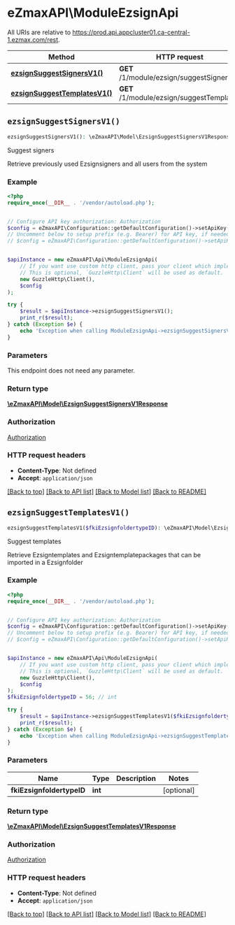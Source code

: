 # eZmaxAPI\ModuleEzsignApi

All URIs are relative to https://prod.api.appcluster01.ca-central-1.ezmax.com/rest.

Method | HTTP request | Description
------------- | ------------- | -------------
[**ezsignSuggestSignersV1()**](ModuleEzsignApi.md#ezsignSuggestSignersV1) | **GET** /1/module/ezsign/suggestSigners | Suggest signers
[**ezsignSuggestTemplatesV1()**](ModuleEzsignApi.md#ezsignSuggestTemplatesV1) | **GET** /1/module/ezsign/suggestTemplates | Suggest templates


## `ezsignSuggestSignersV1()`

```php
ezsignSuggestSignersV1(): \eZmaxAPI\Model\EzsignSuggestSignersV1Response
```

Suggest signers

Retrieve previously used Ezsignsigners and all users from the system

### Example

```php
<?php
require_once(__DIR__ . '/vendor/autoload.php');


// Configure API key authorization: Authorization
$config = eZmaxAPI\Configuration::getDefaultConfiguration()->setApiKey('Authorization', 'YOUR_API_KEY');
// Uncomment below to setup prefix (e.g. Bearer) for API key, if needed
// $config = eZmaxAPI\Configuration::getDefaultConfiguration()->setApiKeyPrefix('Authorization', 'Bearer');


$apiInstance = new eZmaxAPI\Api\ModuleEzsignApi(
    // If you want use custom http client, pass your client which implements `GuzzleHttp\ClientInterface`.
    // This is optional, `GuzzleHttp\Client` will be used as default.
    new GuzzleHttp\Client(),
    $config
);

try {
    $result = $apiInstance->ezsignSuggestSignersV1();
    print_r($result);
} catch (Exception $e) {
    echo 'Exception when calling ModuleEzsignApi->ezsignSuggestSignersV1: ', $e->getMessage(), PHP_EOL;
}
```

### Parameters

This endpoint does not need any parameter.

### Return type

[**\eZmaxAPI\Model\EzsignSuggestSignersV1Response**](../Model/EzsignSuggestSignersV1Response.md)

### Authorization

[Authorization](../../README.md#Authorization)

### HTTP request headers

- **Content-Type**: Not defined
- **Accept**: `application/json`

[[Back to top]](#) [[Back to API list]](../../README.md#endpoints)
[[Back to Model list]](../../README.md#models)
[[Back to README]](../../README.md)

## `ezsignSuggestTemplatesV1()`

```php
ezsignSuggestTemplatesV1($fkiEzsignfoldertypeID): \eZmaxAPI\Model\EzsignSuggestTemplatesV1Response
```

Suggest templates

Retrieve Ezsigntemplates and Ezsigntemplatepackages that can be imported in a Ezsignfolder

### Example

```php
<?php
require_once(__DIR__ . '/vendor/autoload.php');


// Configure API key authorization: Authorization
$config = eZmaxAPI\Configuration::getDefaultConfiguration()->setApiKey('Authorization', 'YOUR_API_KEY');
// Uncomment below to setup prefix (e.g. Bearer) for API key, if needed
// $config = eZmaxAPI\Configuration::getDefaultConfiguration()->setApiKeyPrefix('Authorization', 'Bearer');


$apiInstance = new eZmaxAPI\Api\ModuleEzsignApi(
    // If you want use custom http client, pass your client which implements `GuzzleHttp\ClientInterface`.
    // This is optional, `GuzzleHttp\Client` will be used as default.
    new GuzzleHttp\Client(),
    $config
);
$fkiEzsignfoldertypeID = 56; // int

try {
    $result = $apiInstance->ezsignSuggestTemplatesV1($fkiEzsignfoldertypeID);
    print_r($result);
} catch (Exception $e) {
    echo 'Exception when calling ModuleEzsignApi->ezsignSuggestTemplatesV1: ', $e->getMessage(), PHP_EOL;
}
```

### Parameters

Name | Type | Description  | Notes
------------- | ------------- | ------------- | -------------
 **fkiEzsignfoldertypeID** | **int**|  | [optional]

### Return type

[**\eZmaxAPI\Model\EzsignSuggestTemplatesV1Response**](../Model/EzsignSuggestTemplatesV1Response.md)

### Authorization

[Authorization](../../README.md#Authorization)

### HTTP request headers

- **Content-Type**: Not defined
- **Accept**: `application/json`

[[Back to top]](#) [[Back to API list]](../../README.md#endpoints)
[[Back to Model list]](../../README.md#models)
[[Back to README]](../../README.md)
